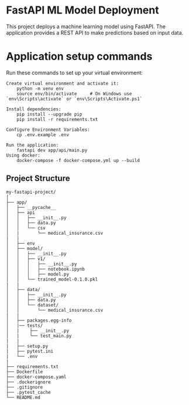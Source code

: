 # FastAPI ML Model Deployment

This project deploys a machine learning model using FastAPI. The application provides a REST API to make predictions based on input data.

# Application setup commands

Run these commands to set up your virtual environment:

    Create virtual environment and activate it:
        python -m venv env
        source env/bin/activate     # On Windows use `env\Scripts\activate` or `env\Scripts\Activate.ps1`

    Install dependencies:
        pip install --upgrade pip
        pip install -r requirements.txt 

    Configure Environment Variables:
        cp .env.example .env
    
    Run the application:
        fastapi dev app/api/main.py
    Using docker:
        docker-compose -f docker-compose.yml up --build

## Project Structure

```plaintext
my-fastapi-project/
│
├── app/
│   ├── __pycache__
│   ├── api
│   │   ├── __init__.py
│   │   ├── data.py
│   │   └── csv
│   |       └── medical_insurance.csv
|   |
│   ├── env
│   ├── model/
│   │   ├── __init__.py
│   │   ├── v1/
│   │   │   ├── __init__.py
│   │   │   ├── notebook.ipynb
│   │   │   ├── model.py
│   │   └── trained_model-0.1.0.pkl
|   |
│   ├── data/
│   │   ├── __init__.py
│   │   ├── data.py
│   │   └── dataset/
│   │       └── medical_insurance.csv
|   |
│   ├── packages.egg-info
│   |── tests/
│   |    ├── __init__.py
│   |    └── test_main.py
|   |
|   ├── setup.py
|   ├── pytest.ini
|   └── .env
|
├── requirements.txt
├── Dockerfile
├── docker-compose.yaml
├── .dockerignore
├── .gitignore
├── .pytest_cache
└── README.md